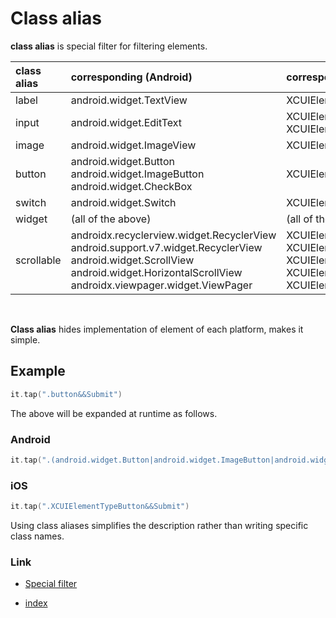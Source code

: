 # Class alias

**class alias** is special filter for filtering elements.

| class alias | corresponding (Android)                                                                                                                                                                        | corresponding (iOS)                                                                                                                |
|:------------|:-----------------------------------------------------------------------------------------------------------------------------------------------------------------------------------------------|:-----------------------------------------------------------------------------------------------------------------------------------|
| label       | android.widget.TextView                                                                                                                                                                        | XCUIElementTypeStaticText                                                                                                          |
| input       | android.widget.EditText                                                                                                                                                                        | XCUIElementTypeTextField<br>XCUIElementTypeSecureTextField                                                                         |
| image       | android.widget.ImageView                                                                                                                                                                       | XCUIElementTypeImage                                                                                                               |
| button      | android.widget.Button<br>android.widget.ImageButton<br>android.widget.CheckBox                                                                                                                 | XCUIElementTypeButton                                                                                                              |
| switch      | android.widget.Switch                                                                                                                                                                          | XCUIElementTypeSwitch                                                                                                              |
| widget      | (all of the above)                                                                                                                                                                             | (all of the above)                                                                                                                 |
| scrollable  | androidx.recyclerview.widget.RecyclerView<br>android.support.v7.widget.RecyclerView<br>android.widget.ScrollView<br>android.widget.HorizontalScrollView<br>androidx.viewpager.widget.ViewPager | XCUIElementTypeTable<br>XCUIElementTypeCollectionView<br>XCUIElementTypeScrollView<br>XCUIElementTypeWebView<br>XCUIElementTypeMap |

<br>

**Class alias** hides implementation of element of each platform, makes it simple.

## Example

```kotlin
it.tap(".button&&Submit")
```

The above will be expanded at runtime as follows.

### Android

```kotlin
it.tap(".(android.widget.Button|android.widget.ImageButton|android.widget.CheckBox)&&Submit")
```

### iOS

```kotlin
it.tap(".XCUIElementTypeButton&&Submit")
```

Using class aliases simplifies the description rather than writing specific class names.

### Link

- [Special filter](../special_filter/special_filter.md)


- [index](../../../index.md)

